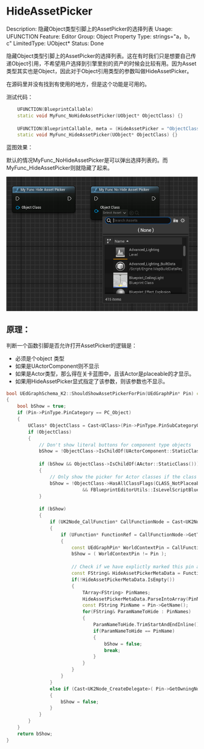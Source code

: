 # HideAssetPicker

Description: 隐藏Object类型引脚上的AssetPicker的选择列表
Usage: UFUNCTION
Feature: Editor
Group: Object Property
Type: strings="a，b，c"
LimitedType: UObject*
Status: Done

隐藏Object类型引脚上的AssetPicker的选择列表。这在有时我们只是想要自己传递Object引用，不希望用户选择到引擎里别的资产的时候会比较有用。因为Asset类型其实也是Object，因此对于Object引用类型的参数叫做HideAssetPicker。

在源码里并没有找到有使用的地方，但是这个功能是可用的。

测试代码：

```cpp
	UFUNCTION(BlueprintCallable)
	static void MyFunc_NoHideAssetPicker(UObject* ObjectClass) {}

	UFUNCTION(BlueprintCallable, meta = (HideAssetPicker = "ObjectClass"))
	static void MyFunc_HideAssetPicker(UObject* ObjectClass) {}
```

蓝图效果：

默认的情况MyFunc_NoHideAssetPicker是可以弹出选择列表的。而MyFunc_HideAssetPicker则就隐藏了起来。

![Untitled](HideAssetPicker/Untitled.png)

## 原理：

判断一个函数引脚是否允许打开AssetPicker的逻辑是：

- 必须是个object 类型
- 如果是UActorComponent则不显示
- 如果是Actor类型，那么得在关卡蓝图中，且该Actor是placeable的才显示。
- 如果用HideAssetPicker显式指定了该参数，则该参数也不显示。

```cpp
bool UEdGraphSchema_K2::ShouldShowAssetPickerForPin(UEdGraphPin* Pin) const
{
	bool bShow = true;
	if (Pin->PinType.PinCategory == PC_Object)
	{
		UClass* ObjectClass = Cast<UClass>(Pin->PinType.PinSubCategoryObject.Get());
		if (ObjectClass)
		{
			// Don't show literal buttons for component type objects
			bShow = !ObjectClass->IsChildOf(UActorComponent::StaticClass());

			if (bShow && ObjectClass->IsChildOf(AActor::StaticClass()))
			{
				// Only show the picker for Actor classes if the class is placeable and we are in the level script
				bShow = !ObjectClass->HasAllClassFlags(CLASS_NotPlaceable)
							&& FBlueprintEditorUtils::IsLevelScriptBlueprint(FBlueprintEditorUtils::FindBlueprintForNode(Pin->GetOwningNode()));
			}

			if (bShow)
			{
				if (UK2Node_CallFunction* CallFunctionNode = Cast<UK2Node_CallFunction>(Pin->GetOwningNode()))
				{
					if (UFunction* FunctionRef = CallFunctionNode->GetTargetFunction())
					{
						const UEdGraphPin* WorldContextPin = CallFunctionNode->FindPin(FunctionRef->GetMetaData(FBlueprintMetadata::MD_WorldContext));
						bShow = ( WorldContextPin != Pin );

						// Check if we have explictly marked this pin as hiding the asset picker
						const FString& HideAssetPickerMetaData = FunctionRef->GetMetaData(FBlueprintMetadata::MD_HideAssetPicker);
						if(!HideAssetPickerMetaData.IsEmpty())
						{
							TArray<FString> PinNames;
							HideAssetPickerMetaData.ParseIntoArray(PinNames, TEXT(","), true);
							const FString PinName = Pin->GetName();
							for(FString& ParamNameToHide : PinNames)
							{
								ParamNameToHide.TrimStartAndEndInline();
								if(ParamNameToHide == PinName)
								{
									bShow = false;
									break;
								}
							}
						}
					}
				}
				else if (Cast<UK2Node_CreateDelegate>( Pin->GetOwningNode())) 
				{
					bShow = false;
				}
			}
		}
	}
	return bShow;
}

```